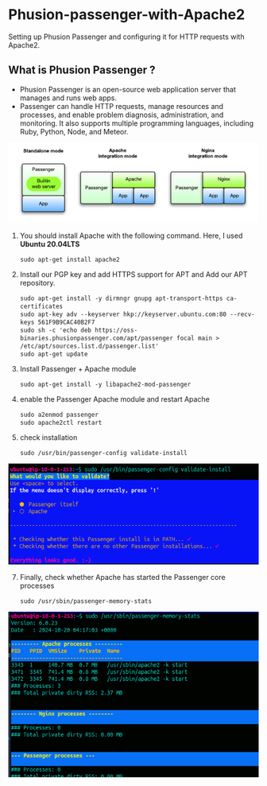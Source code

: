 # Phusion-passenger-with-Apache2
Setting up Phusion Passenger and configuring it for HTTP requests with Apache2.

## What is Phusion Passenger ? 
  - Phusion Passenger is an open-source web application server that manages and runs web apps.
  - Passenger can handle HTTP requests, manage resources and processes, and enable problem diagnosis,
administration, and monitoring. It also supports multiple programming languages, including Ruby, Python, Node, and Meteor.

![image](./1.png)

1.  You should install Apache with the following command. Here, I used **Ubuntu 20.04LTS**

        sudo apt-get install apache2

2. Install our PGP key and add HTTPS support for APT and Add our APT repository.

       sudo apt-get install -y dirmngr gnupg apt-transport-https ca-certificates 
       sudo apt-key adv --keyserver hkp://keyserver.ubuntu.com:80 --recv-keys 561F9B9CAC40B2F7
       sudo sh -c 'echo deb https://oss-binaries.phusionpassenger.com/apt/passenger focal main > /etc/apt/sources.list.d/passenger.list'
       sudo apt-get update

4. Install Passenger + Apache module

       sudo apt-get install -y libapache2-mod-passenger

5. enable the Passenger Apache module and restart Apache

       sudo a2enmod passenger
       sudo apache2ctl restart

6. check installation

       sudo /usr/bin/passenger-config validate-install

![image](./3.png)

7. Finally, check whether Apache has started the Passenger core processes

       sudo /usr/sbin/passenger-memory-stats

![image](./4.png)


   


